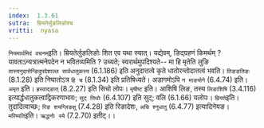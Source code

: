 ```yaml
---
index:  1.3.61
sutra:  म्रियतेर्लुङलिङोश्च 
vritti:  nyasa
---
```


`नियमार्थमिदं वचनम्`इति। म्रियतेर्लुङलिङोः शित एव यथा स्यात्। यद्येवम्, ङिद्ग्रहणं किमर्थम् ? यावताऽन्यत्रात्मनेपदेन न भवितव्यमिति ? उच्यते; स्वरार्थमुपदिश्यते-- मा हि मृतेति लुङि `तास्यनुदात्तेन्ङिदुपदेशाल्ल सार्वधातुकस्य` (6.1.186) इति अनुदात्तत्वे कृते धातोरन्तोदात्तत्वं भवति। `तिङङतिङः` (8.1.28) इति निघातोऽत्र `हि च` (8.1.34) इति प्रतिषिध्यते। अडागमोऽपि `न माङयोगे` (6.4.74) इति। `अमृत` इति। `ह्रस्वाद्ङात्` (8.2.27) इति सिचो लोपः। `मृषीष्ट` इति। आशिषि लिङ, तस्य `लिङाशिषि` (3.4.116) इत्यार्द्धधातुकत्वाद्विकरणाभावः; `सुट् तिथोः` (6.4.107) इति सुट्; वलि (6.1.66) यलोपः। `म्रियते`इति। तुदादित्वाच्छः; `रिङ शयग्लिङक्षु` (7.4.28) इति रिङादेशः, `अचि श्नुधातु` (6.4.77) इत्यादिनेयङ। `मरिष्यति`इति। `ऋद्धनोः स्ये` (7.2.70) इतीट्।।

